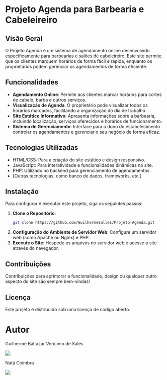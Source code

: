 
# Projeto Agenda para Barbearia e Cabeleireiro

## Visão Geral
O Projeto Agenda é um sistema de agendamento online desenvolvido especificamente para barbearias e salões de cabeleireiro. Este site permite que os clientes marquem horários de forma fácil e rápida, enquanto os proprietários podem gerenciar os agendamentos de forma eficiente.

## Funcionalidades
- **Agendamento Online**: Permite aos clientes marcar horários para cortes de cabelo, barba e outros serviços.
- **Visualização de Agenda**: O proprietário pode visualizar todos os horários marcados, facilitando a organização do dia de trabalho.
- **Site Estático Informativo**: Apresenta informações sobre a barbearia, incluindo localização, serviços oferecidos e horários de funcionamento.
- **Sistema de Gerenciamento**: Interface para o dono do estabelecimento controlar os agendamentos e gerenciar o seu negócio de forma eficaz.

## Tecnologias Utilizadas
- HTML/CSS: Para a criação do site estático e design responsivo.
- JavaScript: Para interatividade e funcionalidades dinâmicas no site.
- PHP: Utilizado no backend para gerenciamento de agendamentos.
- [Outras tecnologias, como banco de dados, frameworks, etc.]

## Instalação
Para configurar e executar este projeto, siga os seguintes passos:
1. **Clone o Repositório**:
   ```bash
   git clone https://github.com/GuilhermeSalles/Projeto-Agenda.git
   ```
2. **Configuração do Ambiente de Servidor Web**: 
   Configure um servidor web (como Apache ou Nginx) e PHP.
3. **Execute o Site**:
   Hospede os arquivos no servidor web e acesse o site através do navegador.

## Contribuições
Contribuições para aprimorar a funcionalidade, design ou qualquer outro aspecto do site são sempre bem-vindas!

## Licença
Este projeto é distribuído sob uma licença de código aberto.

# Autor
Guilherme Baltazar Vericimo de Sales

<a href="https://instagram.com/yguilhermeb" target="_blank"><img src="https://img.shields.io/badge/-Instagram-%23E4405F?style=for-the-badge&logo=instagram&logoColor=white" target="_blank"></a>

Natã Coimbra

<a href="https://www.instagram.com/onatancoimbra/" target="_blank"><img src="https://img.shields.io/badge/-Instagram-%23E4405F?style=for-the-badge&logo=instagram&logoColor=white" target="_blank"></a> 
